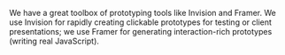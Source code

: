 We have a great toolbox of prototyping tools like Invision  and
Framer. We use Invision for rapidly creating clickable prototypes for testing
or client presentations; we use Framer for generating interaction-rich
prototypes (writing real JavaScript).
